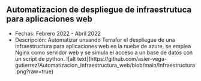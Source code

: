 

## Automatizacion de despliegue de infraestrutuca para aplicaciones web
<ul>
    <li>Fechas: Febrero 2022 - Abril 2022</li>
    <li>Descripción: Automatizar unsando Terrafor el despliegue de una infraestructura para aplicaciones web en la nuebe de azure, se emplea Nginx como servidor web y se simula el acceso a un base de datos con un script de python.
![alt text](https://github.com/asier-vega-gutierrez/Automatizacion_Infraestructura_web/blob/main/Infraestructura.png?raw=true)
</li>
</ul>
